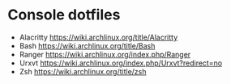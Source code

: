 # Console dotfiles

- Alacritty <https://wiki.archlinux.org/title/Alacritty>
- Bash <https://wiki.archlinux.org/title/Bash>
- Ranger <https://wiki.archlinux.org/index.php/Ranger>
- Urxvt <https://wiki.archlinux.org/index.php/Urxvt?redirect=no>
- Zsh <https://wiki.archlinux.org/title/zsh>

